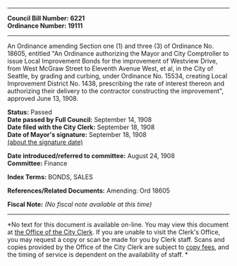 * * * * *  
  
**Council Bill Number: [](#h0)[](#h2)6221**   
**Ordinance Number: 19111**  
  
* * * * *  
  
An Ordinance amending Section one (1) and three (3) of Ordinance No. 18605, entitled "An Ordinance authorizing the Mayor and City Comptroller to issue Local Improvement Bonds for the improvement of Westview Drive, from West McGraw Street to Eleventh Avenue West, et al, in the City of Seattle, by grading and curbing, under Ordinance No. 15534, creating Local Improvement District No. 1438, prescribing the rate of interest thereon and authorizing their delivery to the contractor constructing the improvement", approved June 13, 1908.  
  
**Status:** Passed   
**Date passed by Full Council:** September 14, 1908   
**Date filed with the City Clerk:** September 18, 1908   
**Date of Mayor's signature:** September 18, 1908   
[(about the signature date)](/~public/approvaldate.htm)   
  
  
**Date introduced/referred to committee:** August 24, 1908   
**Committee:** Finance   
  
**Index Terms:** BONDS, SALES  
  
**References/Related Documents:** Amending: Ord 18605  
  
**Fiscal Note:** *(No fiscal note available at this time)*  
  
* * * * *  
  
*No text for this document is available on-line. You may view this document at [the Office of the City Clerk](http://www.seattle.gov/leg/clerk/contactUs.htm). If you are unable to visit the Clerk's Office, you may request a copy or scan be made for you by Clerk staff. Scans and copies provided by the Office of the City Clerk are subject to [copy fees](http://clerk.seattle.gov/~public/clerkfees.htm), and the timing of service is dependent on the availability of staff. *  
  
  
